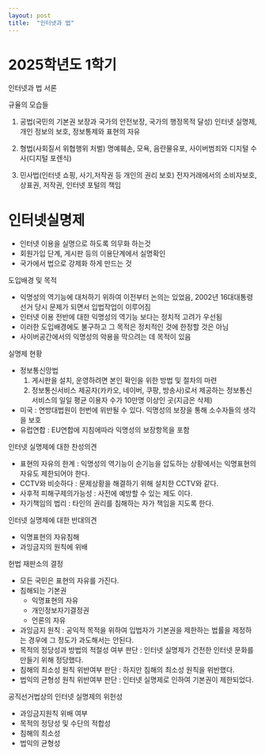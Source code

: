 ```yaml
---
layout: post
title:  "인터넷과 법"
---
```


# 2025학년도 1학기

인터넷과 법 서론

규율의 모습들

1) 공법(국민의 기본권 보장과 국가의 안전보장, 국가의 행정목적 달성)
인터넷 실명제, 개인 정보의 보호, 정보통제와 표현의 자유

2) 형법(사회질서 위협행위 처벌)
명예훼손, 모욕, 음란물유포, 사이버범죄와 디지털 수사(디지털 포렌식)

3) 민사법(인터넷 쇼핑, 사기,저작권 등 개인의 권리 보호)
전자거래에서의 소비자보호, 상표권, 저작권, 인터넷 포털의 책임


# 인터넷실명제

- 인터넷 이용을 실명으로 하도록 의무화 하는것
- 회원가입 단계, 게시판 등의 이용단계에서 실명확인
- 국가에서 법으로 강제화 하게 만드는 것

도입배경 및 목적
- 익명성의 역기능에 대처하기 위하여 이전부터 논의는 있었음, 2002년 16대대통령 선거 당시 문제가 되면서 입법작업이 이루어짐
- 인터넷 이용 전반에 대한 익명성의 역기능 보다는 정치적 고려가 우선됨
- 이러한 도입배경에도 불구하고 그 목적은 정치적인 것에 한정할 것은 아님
- 사이버공간에서의 익명성의 악용을 막으려는 데 목적이 있음

실명제 현황
- 정보통신망법
  1) 게시판을 설치, 운영하려면 본인 확인을 위한 방법 및 절차의 마련
  2) 정보통신서비스 제공자(카카오, 네이버, 쿠팡, 방송사)로서 제공하는 정보통신서비스의 일일 평균 이용자 수가 10만명 이상인 곳(지금은 삭제)
- 미국 : 연방대법원이 헌번에 위반될 수 있다. 익명성의 보장을 통해 소수자들의 생각을 보호
- 유럽연합 : EU연합에 지침에따라 익명성의 보장항목을 포함

인터넷 실명제에 대한 찬성의견
- 표현의 자유의 한계 : 익명성의 역기능이 순기능을 압도하는 상황에서는 익명표현의 자유도 제한되어야 한다.
- CCTV와 비슷하다 : 문제상황을 해결하기 위해 설치한 CCTV와 같다.
- 사후적 피해구제의가능성 : 사전에 예방할 수 있는 제도 이다.
- 자기책임의 법리 : 타인의 권리를 침해하는 자가 책임을 지도록 한다.

인터넷 실명제에 대한 반대의견
- 익명표현의 자유침해
- 과잉금지의 원칙에 위배

헌법 재판소의 결정
- 모든 국민은 표현의 자유를 가진다.
- 침해되는 기본권
  - 익명표현의 자유
  - 개인정보자기결정권
  - 언론의 자유
- 과잉금지 원칙 : 공익적 목적을 위하여 입법자가 기본권을 제한하는 법률을 제정하는 경우에 그 정도가 과도해서는 안된다.
- 목적의 정당성과 방법의 적절성 여부 판단 : 인터넷 실명제가 건전한 인터넷 문화를 만들기 위해 정당했다.
- 침해의 최소성 원칙 위반여부 판단 : 하지만 침해의 최소성 원칙을 위반했다.
- 법익의 균형성 원칙 위반여부 판단 : 인터넷 실명제로 인하여 기본권이 제한되었다.

공직선거법상의 인터넷 실명제의 위헌성
  - 과잉금지원칙 위배 여부
  - 목적의 정당성 및 수단의 적합성
  - 침해의 최소성
  - 법익의 균형성
